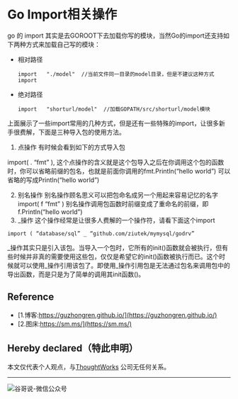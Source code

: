 # Go Import相关操作

go 的 import 其实是去GOROOT下去加载你写的模块，当然Go的import还支持如下两种方式来加载自己写的模块：
* 相对路径
  ```golang
  import   "./model"  //当前文件同一目录的model目录，但是不建议这种方式import
  ```

* 绝对路径
  ```golang
  import   "shorturl/model"  //加载GOPATH/src/shorturl/model模块
  ```

上面展示了一些import常用的几种方式，但是还有一些特殊的import，让很多新手很费解，下面是三种导入包的使用方法。
1. 点操作   有时候会看到如下的方式导入包

import( . “fmt” ), 这个点操作的含义就是这个包导入之后在你调用这个包的函数时，你可以省略前缀的包名，也就是前面你调用的fmt.Println(“hello world”) 可以省略的写成Println(“hello world”)

2. 别名操作 别名操作顾名思义可以把包命名成另一个用起来容易记忆的名字
  import( f “fmt” ) 别名操作调用包函数时前缀变成了重命名的前缀，即f.Println(“hello world”)
3. _操作 这个操作经常是让很多人费解的一个操作符，请看下面这个import
  ```golang
  import ( “database/sql” _ “github.com/ziutek/mymysql/godrv”
  ```

_操作其实只是引入该包。当导入一个包时，它所有的init()函数就会被执行，但有些时候并非真的需要使用这些包，仅仅是希望它的init()函数被执行而已。这个时候就可以使用_操作引用该包了。即使用_操作引用包是无法通过包名来调用包中的导出函数，而是只是为了简单的调用其init函数()。

## Reference

* [1.博客:https://guzhongren.github.io/](https://guzhongren.github.io/)
* [2.图床:https://sm.ms/](https://sm.ms/)

## Hereby declared（特此申明）

本文仅代表个人观点，与[ThoughtWorks](https://www.thoughtworks.com/) 公司无任何关系。

----
![谷哥说-微信公众号](https://ftp.bmp.ovh/imgs/2020/02/b7282c60d4d581ad.png)

